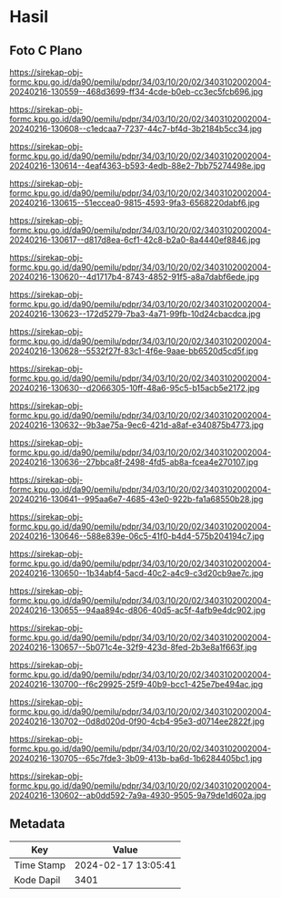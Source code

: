 # Hasil

## Foto C Plano

https://sirekap-obj-formc.kpu.go.id/da90/pemilu/pdpr/34/03/10/20/02/3403102002004-20240216-130559--468d3699-ff34-4cde-b0eb-cc3ec5fcb696.jpg

https://sirekap-obj-formc.kpu.go.id/da90/pemilu/pdpr/34/03/10/20/02/3403102002004-20240216-130608--c1edcaa7-7237-44c7-bf4d-3b2184b5cc34.jpg

https://sirekap-obj-formc.kpu.go.id/da90/pemilu/pdpr/34/03/10/20/02/3403102002004-20240216-130614--4eaf4363-b593-4edb-88e2-7bb75274498e.jpg

https://sirekap-obj-formc.kpu.go.id/da90/pemilu/pdpr/34/03/10/20/02/3403102002004-20240216-130615--51eccea0-9815-4593-9fa3-6568220dabf6.jpg

https://sirekap-obj-formc.kpu.go.id/da90/pemilu/pdpr/34/03/10/20/02/3403102002004-20240216-130617--d817d8ea-6cf1-42c8-b2a0-8a4440ef8846.jpg

https://sirekap-obj-formc.kpu.go.id/da90/pemilu/pdpr/34/03/10/20/02/3403102002004-20240216-130620--4d1717b4-8743-4852-91f5-a8a7dabf6ede.jpg

https://sirekap-obj-formc.kpu.go.id/da90/pemilu/pdpr/34/03/10/20/02/3403102002004-20240216-130623--172d5279-7ba3-4a71-99fb-10d24cbacdca.jpg

https://sirekap-obj-formc.kpu.go.id/da90/pemilu/pdpr/34/03/10/20/02/3403102002004-20240216-130628--5532f27f-83c1-4f6e-9aae-bb6520d5cd5f.jpg

https://sirekap-obj-formc.kpu.go.id/da90/pemilu/pdpr/34/03/10/20/02/3403102002004-20240216-130630--d2066305-10ff-48a6-95c5-b15acb5e2172.jpg

https://sirekap-obj-formc.kpu.go.id/da90/pemilu/pdpr/34/03/10/20/02/3403102002004-20240216-130632--9b3ae75a-9ec6-421d-a8af-e340875b4773.jpg

https://sirekap-obj-formc.kpu.go.id/da90/pemilu/pdpr/34/03/10/20/02/3403102002004-20240216-130636--27bbca8f-2498-4fd5-ab8a-fcea4e270107.jpg

https://sirekap-obj-formc.kpu.go.id/da90/pemilu/pdpr/34/03/10/20/02/3403102002004-20240216-130641--995aa6e7-4685-43e0-922b-fa1a68550b28.jpg

https://sirekap-obj-formc.kpu.go.id/da90/pemilu/pdpr/34/03/10/20/02/3403102002004-20240216-130646--588e839e-06c5-41f0-b4d4-575b204194c7.jpg

https://sirekap-obj-formc.kpu.go.id/da90/pemilu/pdpr/34/03/10/20/02/3403102002004-20240216-130650--1b34abf4-5acd-40c2-a4c9-c3d20cb9ae7c.jpg

https://sirekap-obj-formc.kpu.go.id/da90/pemilu/pdpr/34/03/10/20/02/3403102002004-20240216-130655--94aa894c-d806-40d5-ac5f-4afb9e4dc902.jpg

https://sirekap-obj-formc.kpu.go.id/da90/pemilu/pdpr/34/03/10/20/02/3403102002004-20240216-130657--5b071c4e-32f9-423d-8fed-2b3e8a1f663f.jpg

https://sirekap-obj-formc.kpu.go.id/da90/pemilu/pdpr/34/03/10/20/02/3403102002004-20240216-130700--f6c29925-25f9-40b9-bcc1-425e7be494ac.jpg

https://sirekap-obj-formc.kpu.go.id/da90/pemilu/pdpr/34/03/10/20/02/3403102002004-20240216-130702--0d8d020d-0f90-4cb4-95e3-d0714ee2822f.jpg

https://sirekap-obj-formc.kpu.go.id/da90/pemilu/pdpr/34/03/10/20/02/3403102002004-20240216-130705--65c7fde3-3b09-413b-ba6d-1b6284405bc1.jpg

https://sirekap-obj-formc.kpu.go.id/da90/pemilu/pdpr/34/03/10/20/02/3403102002004-20240216-130602--ab0dd592-7a9a-4930-9505-9a79de1d602a.jpg


## Metadata

| Key        | Value               |
| ---------- | ------------------- |
| Time Stamp | 2024-02-17 13:05:41 |
| Kode Dapil | 3401                |




